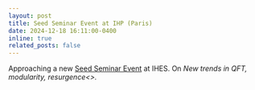 ```yaml
---
layout: post
title: Seed Seminar Event at IHP (Paris)
date: 2024-12-18 16:11:00-0400
inline: true
related_posts: false
---
```


Approaching a new <a href="https://seedseminar.apps.math.cnrs.fr">Seed Seminar Event</a> at IHES. On <i>New trends in QFT, modularity, resurgence<>.
